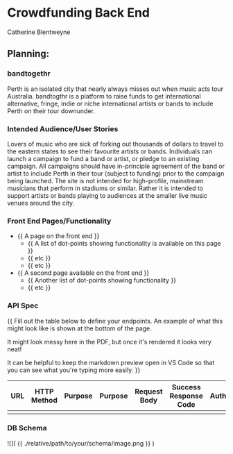 # Crowdfunding Back End
Catherine Blentweyne

## Planning:
### bandtogethr
Perth is an isolated city that nearly always misses out when music acts tour Australia.
bandtogthr is a platform to raise funds to get international alternative, fringe, indie or niche international artists or bands to include Perth on their tour downunder.

### Intended Audience/User Stories
Lovers of music who are sick of forking out thousands of dollars to travel to the eastern states to see their favourite artists or bands.
Individuals can launch a campaign to fund a band or artist, or pledge to an existing campaign. 
All campaigns should have in-principle agreement of the band or artist to include Perth in their tour (subject to funding) prior to the campaign being launched.
The site is not intended for high-profile, mainstream musicians that perform in stadiums or similar. Rather it is intended to support artists or bands playing to audiences at the smaller live music venues around the city.


### Front End Pages/Functionality
- {{ A page on the front end }}
    - {{ A list of dot-points showing functionality is available on this page }}
    - {{ etc }}
    - {{ etc }}
- {{ A second page available on the front end }}
    - {{ Another list of dot-points showing functionality }}
    - {{ etc }}

### API Spec
{{ Fill out the table below to define your endpoints. An example of what this might look like is shown at the bottom of the page. 

It might look messy here in the PDF, but once it's rendered it looks very neat! 

It can be helpful to keep the markdown preview open in VS Code so that you can see what you're typing more easily. }}

| URL | HTTP Method | Purpose | Purpose | Request Body | Success Response Code | Authentication/Authorisation |
| --- | ----------- | ------- | ------- | ------------ | --------------------- | ---------------------------- |
|     |             |         |         |              |                       |                              |

### DB Schema
![]( {{ ./relative/path/to/your/schema/image.png }} )